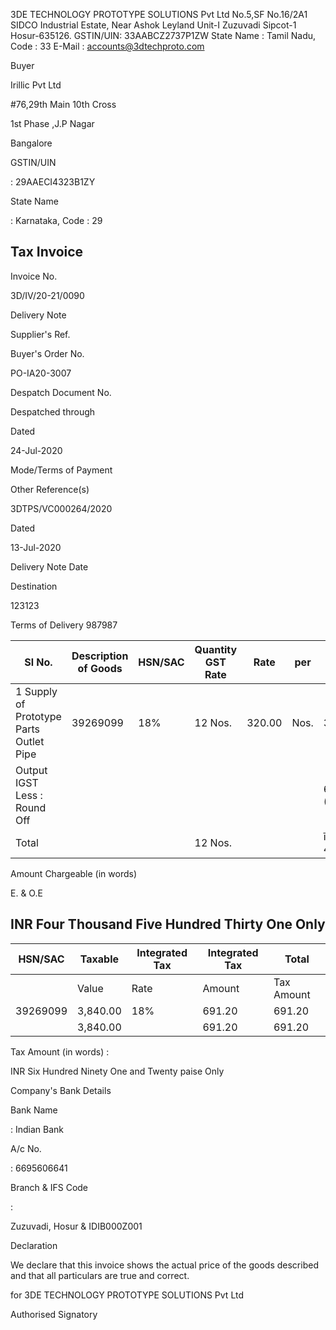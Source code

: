 <!-- image -->

3DE TECHNOLOGY PROTOTYPE SOLUTIONS Pvt Ltd No.5,SF No.16/2A1 SIDCO Industrial Estate, Near Ashok  Leyland Unit-I Zuzuvadi Sipcot-1 Hosur-635126. GSTIN/UIN: 33AABCZ2737P1ZW State Name :  Tamil Nadu, Code : 33 E-Mail : accounts@3dtechproto.com

Buyer

Irillic Pvt Ltd

#76,29th Main 10th Cross

1st Phase ,J.P Nagar

Bangalore

GSTIN/UIN

: 29AAECI4323B1ZY

State Name

: Karnataka, Code : 29

## Tax Invoice

Invoice No.

3D/IV/20-21/0090

Delivery Note

Supplier's Ref.

Buyer's Order No.

PO-IA20-3007

Despatch Document No.

Despatched through

Dated

24-Jul-2020

Mode/Terms of Payment

Other Reference(s)

3DTPS/VC000264/2020

Dated

13-Jul-2020

Delivery Note Date

Destination

123123

Terms of Delivery 987987

| Sl No.                                  | Description of Goods   | HSN/SAC   | Quantity GST Rate   | Rate   | per   | Amount         |
|-----------------------------------------|------------------------|-----------|---------------------|--------|-------|----------------|
| 1 Supply of Prototype Parts Outlet Pipe | 39269099               | 18%       | 12 Nos.             | 320.00 | Nos.  | 3,840.00       |
| Output IGST Less : Round Off            |                        |           |                     |        |       | 691.20 (-)0.20 |
| Total                                   |                        |           | 12 Nos.             |        |       | ī 4,531.00     |

Amount Chargeable (in words)

E. &amp; O.E

## INR Four Thousand Five Hundred Thirty One Only

| HSN/SAC   | Taxable   | Integrated Tax   | Integrated Tax   | Total      |
|-----------|-----------|------------------|------------------|------------|
|           | Value     | Rate             | Amount           | Tax Amount |
| 39269099  | 3,840.00  | 18%              | 691.20           | 691.20     |
|           | 3,840.00  |                  | 691.20           | 691.20     |

Tax Amount (in words)  :

INR Six Hundred Ninety One and Twenty paise Only

Company's Bank Details

Bank Name

: Indian Bank

A/c No.

: 6695606641

Branch &amp; IFS Code

:

Zuzuvadi, Hosur &amp; IDIB000Z001

Declaration

We declare that this invoice shows the actual price of the goods described and that all particulars are true and correct.

for 3DE TECHNOLOGY PROTOTYPE SOLUTIONS Pvt Ltd

Authorised Signatory